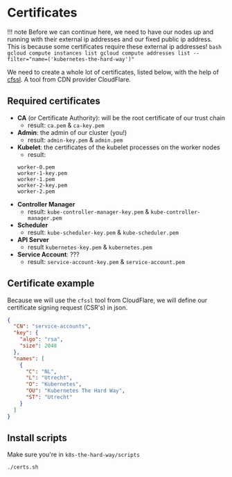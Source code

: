 # Certificates

!!! note
    Before we can continue here, we need to have our nodes up and running with their external ip addresses and our fixed public ip address.
    This is because some certificates require these external ip addresses!
    ```bash
    gcloud compute instances list
    gcloud compute addresses list --filter="name=('kubernetes-the-hard-way')"
    ```

We need to create a whole lot of certificates, listed below, with the help of [cfssl](https://github.com/cloudflare/cfssl).
A tool from CDN provider CloudFlare.

## Required certificates

* **CA** (or Certificate Authority): will be the root certificate of our trust chain
    * result: `ca.pem` & `ca-key.pem`
* **Admin**: the admin of our cluster (you!)
    * result: `admin-key.pem` & `admin.pem`
* **Kubelet**: the certificates of the kubelet processes on the worker nodes
    * result: 
    ```worker-0-key.pem 
    worker-0.pem 
    worker-1-key.pem 
    worker-1.pem 
    worker-2-key.pem 
    worker-2.pem
    ```
* **Controller Manager**
    * result: `kube-controller-manager-key.pem` & `kube-controller-manager.pem`
* **Scheduler**
    * result: `kube-scheduler-key.pem` & `kube-scheduler.pem`
* **API Server**
    * result `kubernetes-key.pem` & `kubernetes.pem`
* **Service Account**: ???
    * result: `service-account-key.pem` & `service-account.pem`

## Certificate example

Because we will use the `cfssl` tool from CloudFlare, we will define our certificate signing request (CSR's) in json.

```json
{
  "CN": "service-accounts",
  "key": {
    "algo": "rsa",
    "size": 2048
  },
  "names": [
    {
      "C": "NL",
      "L": "Utrecht",
      "O": "Kubernetes",
      "OU": "Kubernetes The Hard Way",
      "ST": "Utrecht"
    }
  ]
}
```

## Install scripts

Make sure you're in `k8s-the-hard-way/scripts`

```bash
./certs.sh
```
